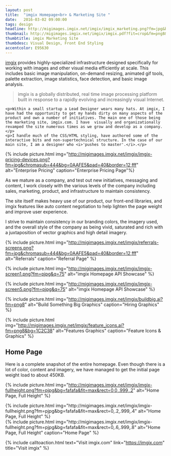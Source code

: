 ```yaml
---
layout: post
title:  "imgix Homepage<br> & Marketing Site "
date:   2016-03-02 09:00:00
tags: design
headline: http://migimages.imgix.net/imgix/imgix_marketing.png?fm=jpg&bg=fafafa&chromasub=444
thumbnail: http://migimages.imgix.net/imgix/imgix.pdf?fit=crop&fm=png8&page=1&colorquant=50
thumbtitle: imgix Marketing Site
thumbdesc: Visual Design, Front End Styling
accentcolor: E95630
---
```


<section>
	<p><a href="https://imgix.com" target="_blank">imgix</a> provides highly-specialized infrastructure designed specifically for working with images and other visual media efficiently at scale. This includes basic image manipulation, on-demand resizing, animated gif tools, palette extraction, image statistics, face detection, and basic image analysis.</p>

<blockquote>imgix is a globally distributed, real time image processing platform built in response to a rapidly evolving and increasingly visual Internet.
</blockquote>

	<p>Within a small startup a Lead Designer wears many hats. At imgix, I have had the opportunity to get my hands dirty on many aspects of the product and own a number of initiatives. The main one of those being the marketing site, imgix.com. I have  visually and organizationally revamped the site numerous times as we grow and develop as a company.</p>
	<p>I handle much of the CSS/HTML styling, have authored some of the interactive bits and non-supertechnical structure. In the case of our main site, I am a designer who <i>'pushes to master'.</i>.</p>
</section>


{% include picture.html img="http://migimages.imgix.net/imgix/imgix-pricing-devices.png?fm=jpg&chromasub=444&bg=0AAFE5&pad=40&border=12,fff" alt="Enterprise Pricing" caption="Enterprise Pricing Page"%}

<section>
	<p>As we mature as a company, and test out new initiatives, messaging and content, I work closely with the various levels of the company including sales, marketing, product, and infrastructure to maintain consistency.</p>
	<p>The site itself makes heavy use of our product, our front-end libraries, and imgix features like auto content negotiation to help lighten the page weight and improve user experience.</p>
	<p>I strive to maintain consistency in our branding colors, the imagery used, and the overall style of the company as being vivid, saturated and rich with a juxtaposition of vector graphics and high detail imagery.</p>
</section>




{% include picture.html img="http://migimages.imgix.net/imgix/referrals-screens.png?fm=jpg&chromasub=444&bg=0AAFE5&pad=40&border=12,fff" alt="Referrals" caption="Referral Page" %}

{% include picture.html img="http://migimages.imgix.net/imgix/imgix-screen1.png?fm=pjpg&q=75" alt="imgix Homepage API Showcase" %}

{% include picture.html img="http://migimages.imgix.net/imgix/imgix-screen5.png?fm=pjpg&q=75" alt="imgix Homepage API Showcase" %}



<!-- <section class="thumblist">


{% include picture.html img="http://migimages.imgix.net/imgix/imgix-screen2.png?fm=pjpg&q=75" alt="Feature Links" %}

{% include thumb.html img="http://migimages.imgix.net/imgix/screensanddevices.png?fm=png8&bg=fff&fit=fill" alt="Features Graphics" caption="Pricing Graphics" %}

{% include thumb.html img="http://migimages.imgix.net/imgix/imgix-screen7.png?fm=pjpg&q=75&bg=fff&fit=fill&border=4,fff&rect=0,0.5,.999,.999" alt="imgix Homepage" %}

{% include thumb.html img="http://migimages.imgix.net/imgix/calc.ai?fm=png8&crop=top&bg=1C2C38" alt="Pricing Calculator Graphics" %}

</section> -->

{% include picture.html img="http://migimages.imgix.net/imgix/buildbig.ai?fm=png8" alt="Build Something Big Graphics" caption="Hiring Graphics" %}

{% include picture.html img="http://migimages.imgix.net/imgix/feature_icons.ai?fm=png8&bg=1C2C38" alt="Features Graphics" caption="Feature Icons & Graphics" %}

<section>
<h2>Home Page</h2>
<p>Here is a complete snapshot of the entire homepage. Even though there is a lot of color, content and imagery, we have managed to get the initial page weight load to about 450KB.</p>
</section>

{% include picture.html img="http://migimages.imgix.net/imgix/imgix-fullheight.png?fm=pjpg&bg=fafafa&fit=max&rect=0,0,.999,.2" alt="Home Page, Full Height"  %}
<div class="connector"></div>
{% include picture.html img="http://migimages.imgix.net/imgix/imgix-fullheight.png?fm=pjpg&bg=fafafa&fit=max&rect=0,.2,.999,.4" alt="Home Page, Full Height"  %}
<div class="connector"></div>
{% include picture.html img="http://migimages.imgix.net/imgix/imgix-fullheight.png?fm=pjpg&bg=fafafa&fit=max&rect=0,.6,.999,.8" alt="Home Page, Full Height" caption="Home Page" %}
<!-- 
<section>
<h2>Unsplash Case Study</h2>
<p>We have a number of case studies that we have been adding over the past few months. I wanted them to have a single narrative quality, and live with very rich, large images and a look that echoes both our brand and that of our customer.</p>
</section>

{% include picture.html img="http://migimages.imgix.net/imgix/casestudy00002.png?fm=pjpg&bg=fafafa&fit=max&rect=0,0,.9999,.245&auto=format" alt="Home Page, Full Height" %}
<div class="connector"></div>
{% include picture.html img="https://migimages.imgix.net/imgix/casestudy00002.png?q=45&dpr=2&w=960&rect=0,.245,.9999,.432&fit=max&bg=fafafa&fm=pjpg&auto=format" alt="Home Page, Full Height" %}
<div class="connector"></div>
{% include picture.html img="https://migimages.imgix.net/imgix/casestudy00002.png?q=45&dpr=2&w=960&rect=0,.8,.9999,.9999&fit=max&bg=fafafa&fm=pjpg&auto=format" alt="Home Page, Full Height" caption="Unsplash Case Study" %}
 -->

{% include calltoaction.html text="Visit imgix.com" link="https://imgix.com" title="Visit imgix" %}



<!-- {% include picture.html img="https://migimages.imgix.net/imgix/imgix.pdf?bg=0fff&chromasub=444&dpr=2&fit=clamp&fm=png8&colorquant=100&h=320&pad=80&page=3&q=40&bg=fafafa" alt="imgix Homepage"%} -->


